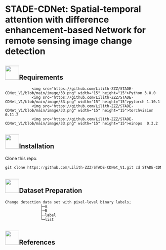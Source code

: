 # STADE-CDNet: Spatial-temporal attention with difference enhancement-based Network for remote sensing image change detection
## <img src="https://github.com/Lilith-ZZZ/STADE-CDNet_V1/blob/main/image/1%20(2).png" width="45" height="45">Requirements


                <img src="https://github.com/Lilith-ZZZ/STADE-CDNet_V1/blob/main/image/33.png" width="15" height="15">Python 3.8.0
                <img src="https://github.com/Lilith-ZZZ/STADE-CDNet_V1/blob/main/image/33.png" width="15" height="15">pytorch 1.10.1
                <img src="https://github.com/Lilith-ZZZ/STADE-CDNet_V1/blob/main/image/33.png" width="15" height="15">torchvision 0.11.2
                <img src="https://github.com/Lilith-ZZZ/STADE-CDNet_V1/blob/main/image/33.png" width="15" height="15">einops  0.3.2
## <img src="https://github.com/Lilith-ZZZ/STADE-CDNet_V1/blob/main/image/5.png" width="45" height="45">Installation
Clone this repo:
```python
git clone https://github.com/Lilith-ZZZ/STADE-CDNet_V1.git cd STADE-CDNet
 ```
                
## <img src="https://github.com/Lilith-ZZZ/STADE-CDNet_V1/blob/main/image/7.png" width="45" height="45">Dataset Preparation
```
Change detection data set with pixel-level binary labels;
                ├─A
                ├─B
                ├─label
                └─list
```
## <img src="https://github.com/Lilith-ZZZ/STADE-CDNet_V1/blob/main/image/6.png" width="45" height="45">References

